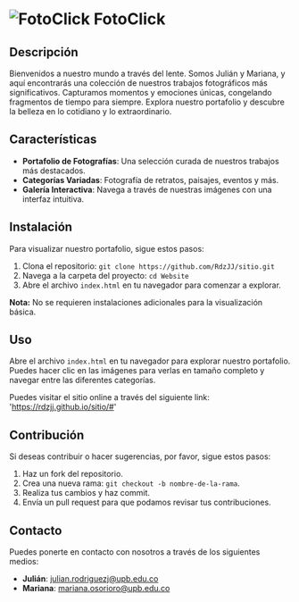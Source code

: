 # ![FotoClick](imagenes/logo1.jpg)  FotoClick

## Descripción

Bienvenidos a nuestro mundo a través del lente. Somos Julián y Mariana, y aquí encontrarás una colección de nuestros trabajos fotográficos más significativos. Capturamos momentos y emociones únicas, congelando fragmentos de tiempo para siempre. Explora nuestro portafolio y descubre la belleza en lo cotidiano y lo extraordinario.

## Características

- **Portafolio de Fotografías**: Una selección curada de nuestros trabajos más destacados.
- **Categorías Variadas**: Fotografía de retratos, paisajes, eventos y más.
- **Galería Interactiva**: Navega a través de nuestras imágenes con una interfaz intuitiva.

## Instalación

Para visualizar nuestro portafolio, sigue estos pasos:

1. Clona el repositorio: `git clone https://github.com/RdzJJ/sitio.git`
2. Navega a la carpeta del proyecto: `cd Website`
3. Abre el archivo `index.html` en tu navegador para comenzar a explorar.

**Nota:** No se requieren instalaciones adicionales para la visualización básica.

## Uso

Abre el archivo `index.html` en tu navegador para explorar nuestro portafolio. Puedes hacer clic en las imágenes para verlas en tamaño completo y navegar entre las diferentes categorías.

Puedes visitar el sitio online a través del siguiente link: 'https://rdzjj.github.io/sitio/#'

## Contribución

Si deseas contribuir o hacer sugerencias, por favor, sigue estos pasos:

1. Haz un fork del repositorio.
2. Crea una nueva rama: `git checkout -b nombre-de-la-rama`.
3. Realiza tus cambios y haz commit.
4. Envía un pull request para que podamos revisar tus contribuciones.

## Contacto

Puedes ponerte en contacto con nosotros a través de los siguientes medios:

- **Julián**: [julian.rodriguezj@upb.edu.co](mailto:julian.rodriguezj@upb.edu.co)
- **Mariana**: [mariana.osorioro@upb.edu.co](mailto:mariana.osorioro@upb.edu.co)